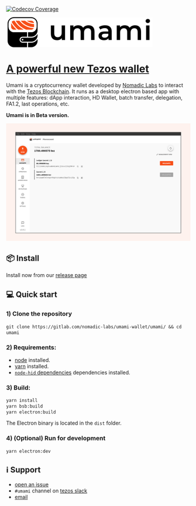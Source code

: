 [![Codecov Coverage](https://img.shields.io/codecov/c/gitlab/nomadic-labs/ref-wallet/coverage.svg?style=flat-square)](https://codecov.io/gl/nomadic-labs/ref-wallet)

![umami logo](img/umami-logo.svg "umami-screenshot")


[A powerful new Tezos wallet](https://umamiwallet.com)
===========================================================================

Umami is a cryptocurrency wallet developed by [Nomadic
 Labs](https://www.nomadic-labs.com/) to interact with the [Tezos
 Blockchain](https://tezos.com/). It runs as a desktop electron based app with
 multiple features: dApp interaction, HD Wallet, batch transfer, delegation,
 FA1.2, last operations, etc.

__Umami is in Beta version.__

![umami screenshot](img/screenshot.png "umami-screenshot")

## 📦 Install

Install now from our [release page](https://gitlab.com/nomadic-labs/umami-wallet/umami/-/releases)

## 💻 Quick start

### 1) Clone the repository

```
git clone https://gitlab.com/nomadic-labs/umami-wallet/umami/ && cd umami
```

### 2) Requirements:
* [node](https://nodejs.org) installed.
* [yarn](https://yarnpkg.com) installed.
* [`node-hid` dependencies](https://github.com/node-hid/node-hid) dependencies installed.

### 3) Build:

```
yarn install
yarn bsb:build
yarn electron:build
```
The Electron binary is located in the `dist` folder.

### 4) (Optional) Run for development

```
yarn electron:dev
```

## ℹ️ Support

- [open an issue](https://gitlab.com/nomadic-labs/umami-wallet/testruns/-/issues/new?issuable_template=support)
- `#umami` channel on [tezos slack](https://tezos-dev.slack.com)
- [email](mailto:incoming+nomadic-labs-umami-wallet-umami-20392089-issue-@incoming.gitlab.com)
